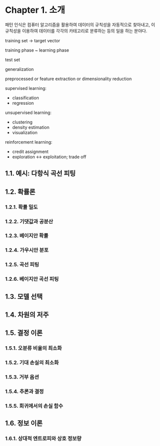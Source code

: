 # Chapter 1. 소개

패턴 인식은 컴퓨터 알고리즘을 활용하여 데이터의 규칙성을 자동적으로 찾아내고, 이 규칙성을 이용하여 데이터를 각각의 카테고리로 분류하는 등의 일을 하는 분야다.

training set -> target vector

training phase ~ learning phase

test set

generalization

preprocessed or feature extraction or dimensionality reduction

supervised learning:
- classification
- regression

unsupervised learning:
- clustering
- density estimation
- visualization

reinforcement learning: 
- credit assignment
- exploration <-> exploitation; trade off

## 1.1. 예시: 다항식 곡선 피팅

## 1.2. 확률론

### 1.2.1. 확률 밀도

### 1.2.2. 기댓값과 공분산

### 1.2.3. 베이지안 확률

### 1.2.4. 가우시안 분포

### 1.2.5. 곡선 피팅

### 1.2.6. 베이지안 곡선 피팅

## 1.3. 모델 선택

## 1.4. 차원의 저주

## 1.5. 결정 이론

### 1.5.1. 오분류 비율의 최소화

### 1.5.2. 기대 손실의 최소화

### 1.5.3. 거부 옵션

### 1.5.4. 추론과 결정

### 1.5.5. 회귀에서의 손실 함수

## 1.6. 정보 이론

### 1.6.1. 상대적 엔트로피와 상호 정보량
